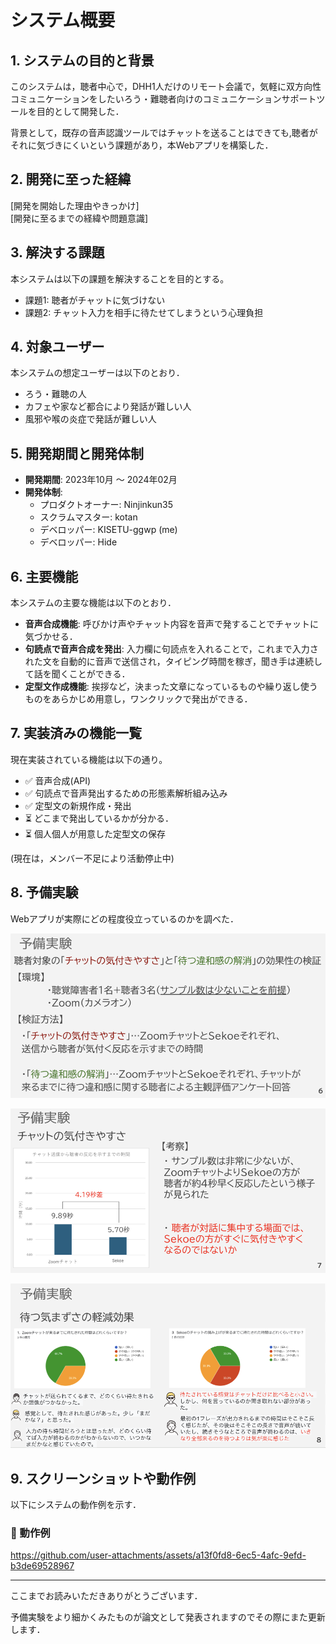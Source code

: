 # システム概要

## 1. システムの目的と背景
このシステムは，聴者中心で，DHH1人だけのリモート会議で，気軽に双方向性コミュニケーションをしたいろう・難聴者向けのコミュニケーションサポートツールを目的として開発した．

背景として，既存の音声認識ツールではチャットを送ることはできても,聴者がそれに気づきにくいという課題があり，本Webアプリを構築した．

## 2. 開発に至った経緯
[開発を開始した理由やきっかけ]  
[開発に至るまでの経緯や問題意識]  

## 3. 解決する課題
本システムは以下の課題を解決することを目的とする。  

- 課題1: 聴者がチャットに気づけない
- 課題2: チャット入力を相手に待たせてしまうという心理負担

## 4. 対象ユーザー
本システムの想定ユーザーは以下のとおり．

- ろう・難聴の人
- カフェや家など都合により発話が難しい人
- 風邪や喉の炎症で発話が難しい人

## 5. 開発期間と開発体制
- **開発期間**: 2023年10月 〜 2024年02月  
- **開発体制**:  
  - プロダクトオーナー: Ninjinkun35
  - スクラムマスター: kotan
  - デベロッパー: KISETU-ggwp (me)
  - デベロッパー: Hide

## 6. 主要機能
本システムの主要な機能は以下のとおり．

- **音声合成機能**: 呼びかけ声やチャット内容を音声で発することでチャットに気づかせる．
- **句読点で音声合成を発出**: 入力欄に句読点を入れることで，これまで入力された文を自動的に音声で送信され，タイピング時間を稼ぎ，聞き手は連続して話を聞くことができる．
- **定型文作成機能**: 挨拶など，決まった文章になっているものや繰り返し使うものをあらかじめ用意し，ワンクリックで発出ができる．

## 7. 実装済みの機能一覧
現在実装されている機能は以下の通り。

- ✅ 音声合成(API)
- ✅ 句読点で音声発出するための形態素解析組み込み
- ✅ 定型文の新規作成・発出
- ⏳ どこまで発出しているかが分かる．
- ⏳ 個人個人が用意した定型文の保存

(現在は，メンバー不足により活動停止中)

## 8. 予備実験
 Webアプリが実際にどの程度役立っているのかを調べた．

![yobi-zikken01](/image/yobi-zikken-01.png)

![yobi-zikken01](/image/yobi-zikken-02.png)
 
![yobi-zikken01](/image/yobi-zikken-03.png)


## 9. スクリーンショットや動作例
以下にシステムの動作例を示す．

### 🎥 動作例

https://github.com/user-attachments/assets/a13f0fd8-6ec5-4afc-9efd-b3de69528967

---
ここまでお読みいただきありがとうございます．

予備実験をより細かくみたものが論文として発表されますのでその際にまた更新します．

